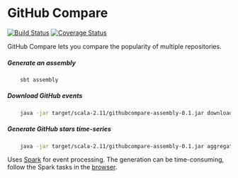 # GitHub Compare
[![Build Status](https://travis-ci.org/mlucchini/githubcompare.svg?branch=master)](https://travis-ci.org/mlucchini/githubcompare)
[![Coverage Status](https://coveralls.io/repos/github/mlucchini/githubcompare/badge.svg?branch=master)](https://coveralls.io/github/mlucchini/githubcompare?branch=master)

GitHub Compare lets you compare the popularity of multiple repositories.

##### Generate an assembly

```sh
	sbt assembly
```

##### Download GitHub events

```sh
	java -jar target/scala-2.11/githubcompare-assembly-0.1.jar download [options]
```

##### Generate GitHub stars time-series

```sh
	java -jar target/scala-2.11/githubcompare-assembly-0.1.jar aggregate [options]
```

Uses [Spark](http://spark.apache.org) for event processing.
The generation can be time-consuming, follow the Spark tasks in the [browser](http://localhost:4040).

